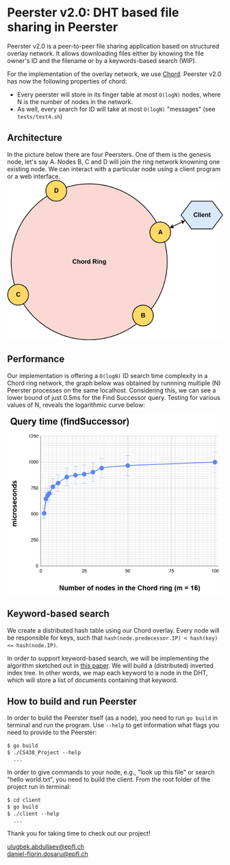 # Peerster v2.0: DHT based file sharing in Peerster

Peerster v2.0 is a peer-to-peer file sharing application based on
structured overlay network. It allows downloading files either by
knowing the file owner's ID and the filename or by a keywords-based
search (WIP).

For the implementation of the overlay network, we use
[Chord](https://pdos.csail.mit.edu/papers/chord:sigcomm01/chord_sigcomm.pdf).
Peerster v2.0 has now the following properties of chord:
 - Every peerster will store in its finger table at most `O(logN)` nodes, where N is the number
   of nodes in the network.
-  As well, every search for ID will take at most `O(logN)` "messages" (see `tests/test4.sh`)     

    
## Architecture    

In the picture below there are four Peersters. One of them is the genesis node, let's say A. Nodes B, C and D will join the ring network knowning one existing node. We can interact with a particular node using a client program or a web interface.
![Architecture](https://github.com/dosarudaniel/CS438_Project/blob/master/docs/Chord_ring_request_File.png) 


## Performance   
Our implementation is offering a `O(logN)` ID search time complexity in a Chord ring network, the graph below was obtained by runnning multiple (N) Peerster processes on the same localhost. Considering this, we can see a lower bound of just 0.5ms for the Find Successor query. Testing for various values of N, reveals the logarithmic curve below:
     
![Query time of findSuccessor RPC](https://github.com/dosarudaniel/CS438_Project/blob/dosarudaniel-improve-readme/docs/QueryTime_FindSuccessor.png)     

## Keyword-based search

We create a distributed hash table using our Chord overlay. Every node
will be responsible for keys, such that `hash(node.predecessor.IP) <
hash(key) <= hash(node.IP)`.

In order to support keyword-based search, we will be implementing the
algorithm sketched out in
[this paper](https://www.cs.utexas.edu/users/browne/CS395Tf2002/Papers/Keywordsearch.pdf).
We will build a (distributed) inverted index tree. In other words, we
map each keyword to a node in the DHT, which will store a list of
documents containing that keyword.

## How to build and run Peerster

In order to build the Peerster itself (as a node), you need to run `go
build` in terminal and run the program. Use `--help` to get information
what flags you need to provide to the Peerster:
```
$ go build
$ ./CS438_Project --help
  ...
```

In order to give commands to your node, e.g., "look up this file" or
search "hello world.txt", you need to build the client. From the root
folder of the project run in terminal:
```
$ cd client 
$ go build
$ ./client --help
  ...
```

Thank you for taking time to check out our project!

ulugbek.abdullaev@epfl.ch    
daniel-florin.dosaru@epfl.ch
